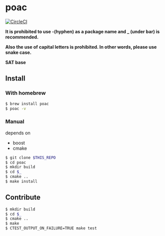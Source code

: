 # poac
[![CircleCI](https://circleci.com/gh/poacpm/poac.svg?style=svg)](https://circleci.com/gh/poacpm/poac)

**It is prohibited to use -(hyphen) as a package name and _ (under bar) is recommended.**

**Also the use of capital letters is prohibited. In other words, please use snake case.**

**SAT base**

## Install
### With homebrew
```bash
$ brew install poac
$ poac -v
```
### Manual
depends on
* boost
* cmake
```bash
$ git clone $THIS_REPO
$ cd poac
$ mkdir build
$ cd $_
$ cmake ..
$ make install
```

## Contribute
```bash
$ mkdir build
$ cd $_
$ cmake ..
$ make
$ CTEST_OUTPUT_ON_FAILURE=TRUE make test
```
